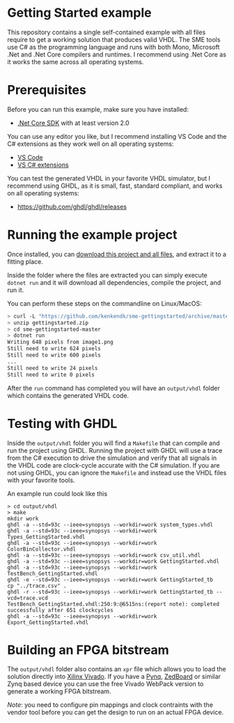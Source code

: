 # Getting Started example

This repository contains a single self-contained example with all files require to get a working solution that produces valid VHDL. The SME tools use C# as the programming language and runs with both Mono, Microsoft .Net and .Net Core compilers and runtimes. I recommend using .Net Core as it works the same across all operating systems.

# Prerequisites

Before you can run this example, make sure you have installed:
- [.Net Core SDK](https://dotnet.microsoft.com/download) with at least version 2.0

You can use any editor you like, but I recommend installing VS Code and the C# extensions as they work well on all operating systems:
- [VS Code](https://code.visualstudio.com/)
- [VS C# extensions](https://code.visualstudio.com/docs/languages/csharp)

You can test the generated VHDL in your favorite VHDL simulator, but I recommend using GHDL, as it is small, fast, standard compliant, and works on all operating systems:
- https://github.com/ghdl/ghdl/releases

# Running the example project

Once installed, you can [download this project and all files](https://github.com/kenkendk/sme-gettingstarted/archive/master.zip), and extract it to a fitting place.

Inside the folder where the files are extracted you can simply execute `dotnet run` and it will download all dependencies, compile the project, and run it.

You can perform these steps on the commandline on Linux/MacOS:
```bash
> curl -L "https://github.com/kenkendk/sme-gettingstarted/archive/master.zip" > gettingstarted.zip
> unzip gettingstarted.zip
> cd sme-gettingstarted-master
> dotnet run
Writing 648 pixels from image1.png
Still need to write 624 pixels
Still need to write 600 pixels
...
Still need to write 24 pixels
Still need to write 0 pixels
```

After the `run` command has completed you will have an `output/vhdl` folder which contains the generated VHDL code. 

# Testing with GHDL

Inside the `output/vhdl` folder you will find a `Makefile` that can compile and run the project using GHDL. Running the project with GHDL will use a trace from the C# execution to drive the simulation and verify that all signals in the VHDL code are clock-cycle accurate with the C# simulation. If you are not using GHDL, you can ignore the `Makefile` and instead use the VHDL files with your favorite tools.

An example run could look like this
```
> cd output/vhdl
> make
mkdir work
ghdl -a --std=93c --ieee=synopsys --workdir=work system_types.vhdl
ghdl -a --std=93c --ieee=synopsys --workdir=work Types_GettingStarted.vhdl
ghdl -a --std=93c --ieee=synopsys --workdir=work ColorBinCollector.vhdl
ghdl -a --std=93c --ieee=synopsys --workdir=work csv_util.vhdl
ghdl -a --std=93c --ieee=synopsys --workdir=work GettingStarted.vhdl
ghdl -a --std=93c --ieee=synopsys --workdir=work TestBench_GettingStarted.vhdl
ghdl -e --std=93c --ieee=synopsys --workdir=work GettingStarted_tb
cp "../trace.csv" .
ghdl -r --std=93c --ieee=synopsys --workdir=work GettingStarted_tb --vcd=trace.vcd
TestBench_GettingStarted.vhdl:250:9:@6515ns:(report note): completed successfully after 651 clockcycles
ghdl -a --std=93c --ieee=synopsys --workdir=work Export_GettingStarted.vhdl
```

# Building an FPGA bitstream

The `output/vhdl` folder also contains an `xpr` file which allows you to load the solution directly into [Xilinx Vivado](https://www.xilinx.com/products/design-tools/vivado/vivado-webpack.html). If you have a [Pynq](http://www.pynq.io/), [ZedBoard](http://zedboard.org/product/zedboard) or similar Zynq based device you can use the free Vivado WebPack version to generate a working FPGA bitstream.

*Note*: you need to configure pin mappings and clock contraints with the vendor tool before you can get the design to run on an actual FPGA device.

